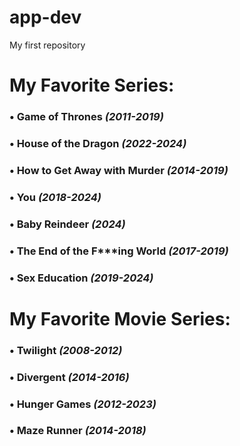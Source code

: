 # app-dev
My first repository

# My Favorite Series:

### • Game of Thrones *(2011-2019)*
### • House of the Dragon *(2022-2024)*
### • How to Get Away with Murder *(2014-2019)*
### • You *(2018-2024)*
### • Baby Reindeer *(2024)*
### • The End of the F***ing World *(2017-2019)*
### • Sex Education *(2019-2024)*

# My Favorite Movie Series:

### • Twilight *(2008-2012)*
### • Divergent *(2014-2016)*
### • Hunger Games *(2012-2023)*
### • Maze Runner *(2014-2018)*
